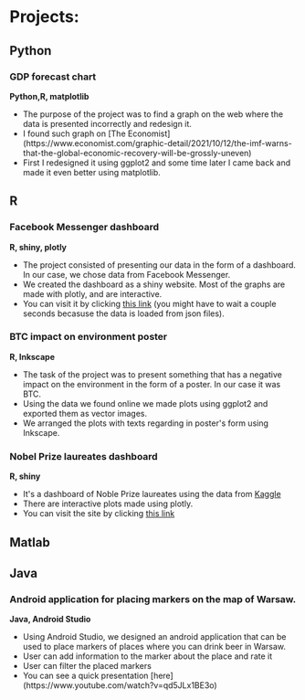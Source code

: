 # Projects:


<h2 id="python">Python</h2>



<div class="card">
  <h3>GDP forecast chart</h3>
  <p><b>Python,R, matplotlib</b></p>
  <ul>
    <li>The purpose of the project was to find a graph on the web where the data is presented incorrectly and redesign it.  </li>
    <li>I found such graph on [The Economist](https://www.economist.com/graphic-detail/2021/10/12/the-imf-warns-that-the-global-economic-recovery-will-be-grossly-uneven)</li>
    <li>First I redesigned it using ggplot2 and some time later I came back and made it even better using matplotlib. </li>
  </ul>
  <a href="https://github.com/skowronskid/projects/blob/main/data_visualisation/GDP_forecasts_chart/Raport.ipynb"><span class="card-link-spanner"></span></a>
</div>

<h2 id="r">R</h2>

<div class="card">
  <h3>Facebook Messenger dashboard </h3>
  <p><b>R, shiny, plotly</b></p>
  <ul>
    <li>The project consisted of presenting our data in the form of a dashboard. In our case, we chose data from Facebook Messenger.</li>
    <li>We created the dashboard as a shiny website. Most of the graphs are made with plotly, and are interactive.</li>
    <li>You can visit it by clicking <a href="https://skowronski.shinyapps.io/messenger/">this link</a> (you might have to wait a couple seconds becasuse the data is loaded from json files). </li>
  </ul>
  <a href="https://github.com/skowronskid/projects/tree/main/data_visualisation/FB_shiny"><span class="card-link-spanner"></span></a>
</div>

<div class="card">
  <h3>BTC impact on environment poster</h3>
  <p><b>R, Inkscape</b></p>
  <ul>
    <li>The task of the project was to present something that has a negative impact on the environment in the form of a poster. In our case it was BTC.</li>
    <li>Using the data we found online we made plots using ggplot2 and exported them as vector images.</li>
    <li>We arranged the plots with texts regarding in poster's form using Inkscape. </li>
  </ul>
  <a href="https://github.com/skowronskid/projects/tree/main/data_visualisation/BTC_environment"><span class="card-link-spanner"></span></a>
</div>


<div class="card">
  <h3>Nobel Prize laureates dashboard</h3>
  <p><b>R, shiny</b></p>
  <ul>
    <li>It's a dashboard of Noble Prize laureates using the data from <a href="https://www.kaggle.com/datasets/imdevskp/nobel-prize">Kaggle</a></li>
    <li>There are interactive plots made using plotly.</li>
    <li>You can visit the site by clicking <a href="https://skowronski.shinyapps.io/Nobel_Prize/">this link</a> </li>
  </ul>
  <a href="https://github.com/skowronskid/projects/tree/main/data_visualisation/Nobel_shiny"><span class="card-link-spanner"></span></a>
</div>



<h2 id="matlab">Matlab</h2>



<h2 id="java">Java</h2>


<div class="card">
  <h3>Android application for placing markers on the map of Warsaw.</h3>
  <p><b>Java, Android Studio</b></p>
  <ul>
    <li>Using Android Studio, we designed an android application that can be used to place markers of places where you can drink beer in Warsaw.</li>
    <li>User can add information to the marker about the place and rate it</li>
    <li>User can filter the placed markers</li>
    <li>You can see a quick presentation [here](https://www.youtube.com/watch?v=qd5JLx1BE3o)</li>
  </ul>
  <a href="https://github.com/skowronskid/projects/tree/main/Java/Lokalizator_android"><span class="card-link-spanner"></span></a>
</div>






